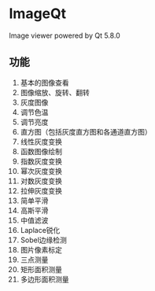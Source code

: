 # ImageQt

Image viewer powered by Qt 5.8.0



## 功能

1. 基本的图像查看
2. 图像缩放、旋转、翻转
3. 灰度图像
4. 调节色温
5. 调节亮度
6. 直方图（包括灰度直方图和各通道直方图）
7. 线性灰度变换
8. 函数图像绘制
9. 指数灰度变换
10. 幂次灰度变换
11. 对数灰度变换
12. 拉伸灰度变换
13. 简单平滑
14. 高斯平滑
15. 中值滤波
16. Laplace锐化
17. Sobel边缘检测
18. 图片像素标定
19. 三点测量
20. 矩形面积测量
21. 多边形面积测量


